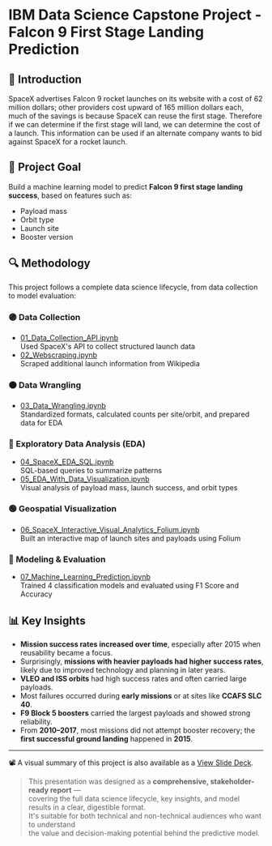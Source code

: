 # IBM Data Science Capstone Project - Falcon 9 First Stage Landing Prediction

## 🚀 Introduction
SpaceX advertises Falcon 9 rocket launches on its website with a cost of 62 million dollars; other providers cost upward of 165 million dollars each, much of the savings is because SpaceX can reuse the first stage. Therefore if we can determine if the first stage will land, we can determine the cost of a launch. This information can be used if an alternate company wants to bid against SpaceX for a rocket launch.

## 📌 Project Goal
Build a machine learning model to predict **Falcon 9 first stage landing success**, based on features such as:
- Payload mass
- Orbit type
- Launch site
- Booster version

## 🔍 Methodology  
This project follows a complete data science lifecycle, from data collection to model evaluation:

### 🟣 Data Collection  
- [01_Data_Collection_API.ipynb](01_Data_Collection_Api.ipynb)  
  Used SpaceX's API to collect structured launch data  
- [02_Webscraping.ipynb](02_Webscraping.ipynb)  
  Scraped additional launch information from Wikipedia

### 🟠 Data Wrangling  
- [03_Data_Wrangling.ipynb](03_Data_Wrangling.ipynb)  
  Standardized formats, calculated counts per site/orbit, and prepared data for EDA

### 🔵 Exploratory Data Analysis (EDA)  
- [04_SpaceX_EDA_SQL.ipynb](04_SpaceX_EDA_SQL.ipynb)  
  SQL-based queries to summarize patterns  
- [05_EDA_With_Data_Visualization.ipynb](05_EDA_With_Data_Visualization.ipynb)  
  Visual analysis of payload mass, launch success, and orbit types

### 🟢 Geospatial Visualization  
- [06_SpaceX_Interactive_Visual_Analytics_Folium.ipynb](06_SpaceX_Interactive_Visual_Analytics_Folium.ipynb)  
  Built an interactive map of launch sites and payloads using Folium

### 🔴 Modeling & Evaluation  
- [07_Machine_Learning_Prediction.ipynb](07_Machine_Learning_Prediction.ipynb)  
  Trained 4 classification models and evaluated using F1 Score and Accuracy


## 📊 Key Insights
- **Mission success rates increased over time**, especially after 2015 when reusability became a focus.
- Surprisingly, **missions with heavier payloads had higher success rates**, likely due to improved technology and planning in later years.
- **VLEO and ISS orbits** had high success rates and often carried large payloads.
- Most failures occurred during **early missions** or at sites like **CCAFS SLC 40**.
- **F9 Block 5 boosters** carried the largest payloads and showed strong reliability.
- From **2010–2017**, most missions did not attempt booster recovery; the **first successful ground landing** happened in **2015**.

---
📽️ A visual summary of this project is also available as a [View Slide Deck](00_Falcon9_Landing_Prediction_SlideDeck.pdfd).
> This presentation was designed as a **comprehensive, stakeholder-ready report** —  
> covering the full data science lifecycle, key insights, and model results in a clear, digestible format.  
> It's suitable for both technical and non-technical audiences who want to understand  
> the value and decision-making potential behind the predictive model.
